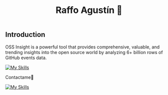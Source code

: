 <!--h1 without bottom border-->
<div id="user-content-toc">
  <ul align="center">
    <summary><h1 style="display: inline-block"> Raffo Agustín 👋</h1></summary>
  </ul>
</div>

## Introduction

OSS Insight is a powerful tool that provides comprehensive, valuable, and trending insights into the open source world by analyzing 6+ billion rows of GitHub events data. 

[![My Skills](https://skillicons.dev/icons?i=js,html,css)](https://skillicons.dev)


Contactame🤝

[![My Skills](https://skillicons.dev/icons?i=instagram,twitter,linkedin)](https://skillicons.dev)


